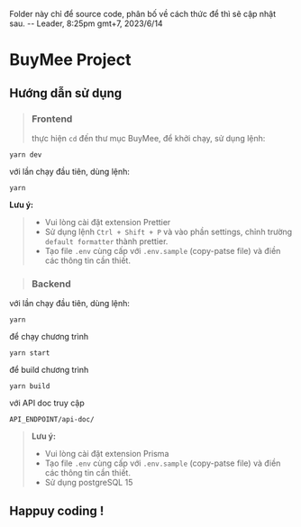 Folder này chỉ để source code, phân bố về cách thức để thì sẽ cập nhật sau. -- Leader, 8:25pm gmt+7, 2023/6/14

# BuyMee Project

## Hướng dẫn sử dụng

> ### Frontend
>
> thực hiện `cd` đến thư mục BuyMee, để khởi chạy, sử dụng lệnh:

```shell
yarn dev
```

với lần chạy đầu tiên, dùng lệnh:

```shell
yarn
```

**Lưu ý:**

> - Vui lòng cài đặt extension Prettier
> - Sử dụng lệnh `Ctrl + Shift + P` và vào phần settings, chỉnh trường `default formatter` thành prettier.
> - Tạo file `.env` cùng cấp với `.env.sample` (copy-patse file) và điền các thông tin cần thiết.

> ### Backend

với lần chạy đầu tiên, dùng lệnh:

```shell
yarn
```

để chạy chương trình

```shell
yarn start
```

để build chương trình

```shell
yarn build
```

với API doc truy cập

```
API_ENDPOINT/api-doc/
```

> **Lưu ý:**
>
> - Vui lòng cài đặt extension Prisma
> - Tạo file `.env` cùng cấp với `.env.sample` (copy-patse file) và điền các thông tin cần thiết.
> - Sử dụng postgreSQL 15

## Happuy coding !
